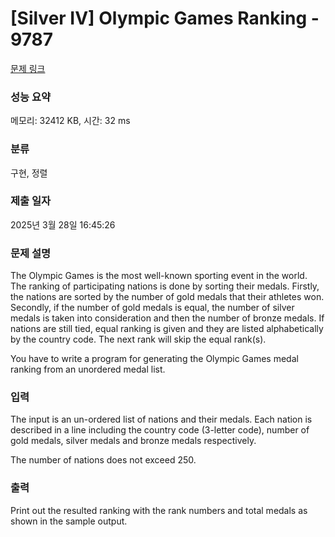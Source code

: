 # [Silver IV] Olympic Games Ranking - 9787 

[문제 링크](https://www.acmicpc.net/problem/9787) 

### 성능 요약

메모리: 32412 KB, 시간: 32 ms

### 분류

구현, 정렬

### 제출 일자

2025년 3월 28일 16:45:26

### 문제 설명

<p>The Olympic Games is the most well-known sporting event in the world. The ranking of participating nations is done by sorting their medals. Firstly, the nations are sorted by the number of gold medals that their athletes won. Secondly, if the number of gold medals is equal, the number of silver medals is taken into consideration and then the number of bronze medals. If nations are still tied, equal ranking is given and they are listed alphabetically by the country code. The next rank will skip the equal rank(s).</p>

<p>You have to write a program for generating the Olympic Games medal ranking from an unordered medal list.</p>

### 입력 

 <p>The input is an un-ordered list of nations and their medals. Each nation is described in a line including the country code (3-letter code), number of gold medals, silver medals and bronze medals respectively.</p>

<p>The number of nations does not exceed 250.</p>

### 출력 

 <p>Print out the resulted ranking with the rank numbers and total medals as shown in the sample output.</p>

